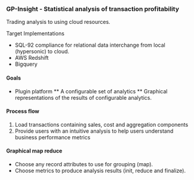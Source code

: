 ### GP-Insight - Statistical analysis of transaction profitability

Trading analysis to using cloud resources.

Target Implementations

* SQL-92 compliance for relational data interchange from local (hypersonic) to cloud. 
* AWS Redshift
* Bigquery

#### Goals
* Plugin platform
** A configurable set of analytics
** Graphical representations of the results of configurable analytics.

#### Process flow
1. Load transactions containing sales, cost and aggregation components
2. Provide users with an intuitive analysis to help users understand business performance metrics


#### Graphical map reduce
* Choose any record attributes to use for grouping (map).
* Choose metrics to produce analysis results (init, reduce and finalize).

